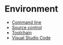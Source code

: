 # Environment

- [Command line](command_line)
- [Source control](source_control)
- [Toolchain](toolchain)
- [Visual Studio Code](vscode)

